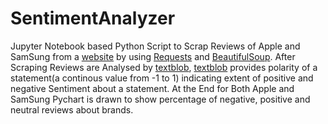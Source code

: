 # SentimentAnalyzer
Jupyter Notebook based Python Script to Scrap Reviews of 
Apple and SamSung from a [website](https://www.cnet.com/) by using 
[Requests](http://docs.python-requests.org/en/master/) and [BeautifulSoup](https://www.crummy.com/software/BeautifulSoup/bs4/doc/).
After Scraping Reviews are Analysed by [textblob](https://textblob.readthedocs.io/en/dev/), [textblob](https://textblob.readthedocs.io/en/dev/) provides polarity of a statement(a continous value from -1 to 1) indicating extent of positive and negative Sentiment about a statement. At the End for Both Apple and SamSung Pychart is drawn to show percentage of negative, positive and neutral reviews about brands.
